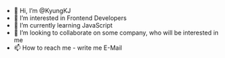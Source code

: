 - 👋 Hi, I’m @KyungKJ
- 👀 I’m interested in Frontend Developers
- 🌱 I’m currently learning JavaScript
- 💞️ I’m looking to collaborate on some company, who will be interested in me
- 📫 How to reach me - write me E-Mail

<!---
KyungKJ/KyungKJ is a ✨ special ✨ repository because its `README.md` (this file) appears on your GitHub profile.
You can click the Preview link to take a look at your changes.
--->
